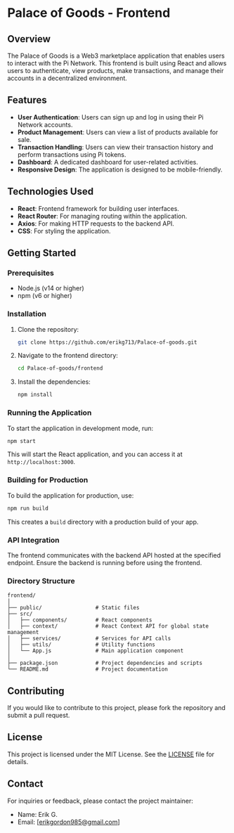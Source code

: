 # Palace of Goods - Frontend

## Overview

The Palace of Goods is a Web3 marketplace application that enables users to interact with the Pi Network. This frontend is built using React and allows users to authenticate, view products, make transactions, and manage their accounts in a decentralized environment.

## Features

- **User Authentication**: Users can sign up and log in using their Pi Network accounts.
- **Product Management**: Users can view a list of products available for sale.
- **Transaction Handling**: Users can view their transaction history and perform transactions using Pi tokens.
- **Dashboard**: A dedicated dashboard for user-related activities.
- **Responsive Design**: The application is designed to be mobile-friendly.

## Technologies Used

- **React**: Frontend framework for building user interfaces.
- **React Router**: For managing routing within the application.
- **Axios**: For making HTTP requests to the backend API.
- **CSS**: For styling the application.

## Getting Started

### Prerequisites

- Node.js (v14 or higher)
- npm (v6 or higher)

### Installation

1. Clone the repository:

   ```bash
   git clone https://github.com/erikg713/Palace-of-goods.git
   ```

2. Navigate to the frontend directory:

   ```bash
   cd Palace-of-goods/frontend
   ```

3. Install the dependencies:

   ```bash
   npm install
   ```

### Running the Application

To start the application in development mode, run:

```bash
npm start
```

This will start the React application, and you can access it at `http://localhost:3000`.

### Building for Production

To build the application for production, use:

```bash
npm run build
```

This creates a `build` directory with a production build of your app.

### API Integration

The frontend communicates with the backend API hosted at the specified endpoint. Ensure the backend is running before using the frontend.

### Directory Structure

```
frontend/
│
├── public/                 # Static files
├── src/
│   ├── components/         # React components
│   ├── context/            # React Context API for global state management
│   ├── services/           # Services for API calls
│   ├── utils/              # Utility functions
│   └── App.js              # Main application component
│
├── package.json            # Project dependencies and scripts
└── README.md               # Project documentation
```

## Contributing

If you would like to contribute to this project, please fork the repository and submit a pull request.

## License

This project is licensed under the MIT License. See the [LICENSE](LICENSE) file for details.

## Contact

For inquiries or feedback, please contact the project maintainer:

- Name: Erik G.
- Email: [erikgordon985@gmail.com]
```